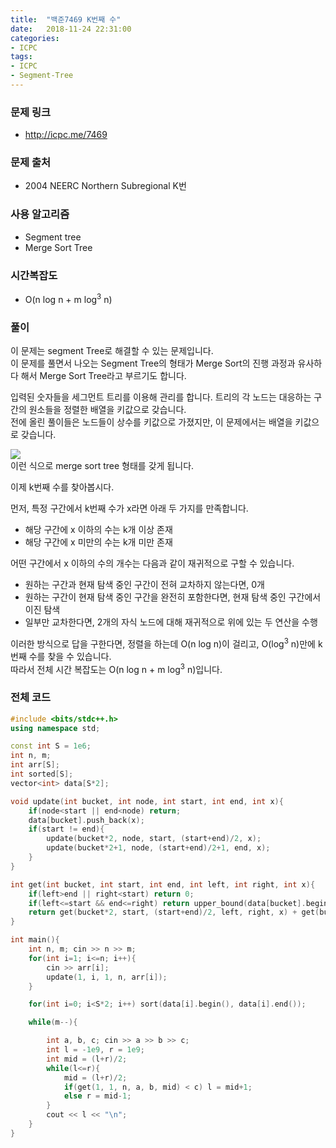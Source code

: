```yaml
---
title:  "백준7469 K번째 수"
date:   2018-11-24 22:31:00
categories:
- ICPC
tags:
- ICPC
- Segment-Tree
---
```


### 문제 링크
* http://icpc.me/7469

### 문제 출처
* 2004 NEERC Northern Subregional K번

### 사용 알고리즘
* Segment tree
* Merge Sort Tree

### 시간복잡도
* O(n log n + m log<sup>3</sup> n)

### 풀이
이 문제는 segment Tree로 해결할 수 있는 문제입니다.<br>
이 문제를 풀면서 나오는 Segment Tree의 형태가 Merge Sort의 진행 과정과 유사하다 해서 Merge Sort Tree라고 부르기도 합니다.

입력된 숫자들을 세그먼트 트리를 이용해 관리를 합니다. 트리의 각 노드는 대응하는 구간의 원소들을 정렬한 배열을 키값으로 갖습니다.<br>
전에 올린 풀이들은 노드들이 상수를 키값으로 가졌지만, 이 문제에서는 배열을 키값으로 갖습니다.

<img src ="https://i.imgur.com/Jl1p6wU.png"><br>
이런 식으로 merge sort tree 형태를 갖게 됩니다.

이제 k번째 수를 찾아봅시다.

먼저, 특정 구간에서 k번째 수가 x라면 아래 두 가지를 만족합니다.
* 해당 구간에 x 이하의 수는 k개 이상 존재
* 해당 구간에 x 미만의 수는 k개 미만 존재

어떤 구간에서 x 이하의 수의 개수는 다음과 같이 재귀적으로 구할 수 있습니다.
* 원하는 구간과 현재 탐색 중인 구간이 전혀 교차하지 않는다면, 0개
* 원하는 구간이 현재 탐색 중인 구간을 완전히 포함한다면, 현재 탐색 중인 구간에서 이진 탐색
* 일부만 교차한다면, 2개의 자식 노드에 대해 재귀적으로 위에 있는 두 연산을 수행

이러한 방식으로 답을 구한다면, 정렬을 하는데 O(n log n)이 걸리고, O(log<sup>3</sup> n)만에 k번째 수를 찾을 수 있습니다.<br>
따라서 전체 시간 복잡도는 O(n log n + m log<sup>3</sup> n)입니다.

### 전체 코드
```cpp
#include <bits/stdc++.h>
using namespace std;

const int S = 1e6;
int n, m;
int arr[S];
int sorted[S];
vector<int> data[S*2];

void update(int bucket, int node, int start, int end, int x){
	if(node<start || end<node) return;
	data[bucket].push_back(x);
	if(start != end){
		update(bucket*2, node, start, (start+end)/2, x);
		update(bucket*2+1, node, (start+end)/2+1, end, x);
	}
}

int get(int bucket, int start, int end, int left, int right, int x){
	if(left>end || right<start) return 0;
	if(left<=start && end<=right) return upper_bound(data[bucket].begin(), data[bucket].end(), x) - data[bucket].begin();
	return get(bucket*2, start, (start+end)/2, left, right, x) + get(bucket*2+1, (start+end)/2+1, end, left, right, x);
}

int main(){
	int n, m; cin >> n >> m;
	for(int i=1; i<=n; i++){
		cin >> arr[i];
		update(1, i, 1, n, arr[i]);
	}

	for(int i=0; i<S*2; i++) sort(data[i].begin(), data[i].end());

	while(m--){

		int a, b, c; cin >> a >> b >> c;
		int l = -1e9, r = 1e9;
		int mid = (l+r)/2;
		while(l<=r){
			mid = (l+r)/2;
			if(get(1, 1, n, a, b, mid) < c) l = mid+1;
			else r = mid-1;
		}
		cout << l << "\n";
	}
}
```
